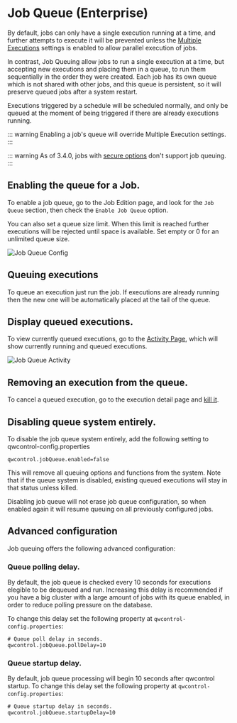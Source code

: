 # Job Queue (Enterprise)

By default, jobs can only have a single execution running at a time, and further attempts
to execute it will be prevented unless the [Multiple Executions](/manual/creating-jobs.md#multiple-executions)
settings is enabled to allow parallel execution of jobs.

In contrast, Job Queuing allow jobs to run a single execution at a time, but accepting new executions and placing
them in a queue, to run them sequentially in the order they were created. Each job has its own queue which is not shared with other jobs,
and this queue is persistent, so it will preserve queued jobs after a system restart.

Executions triggered by a schedule will be scheduled normally, and only be queued at the moment of being triggered
if there are already executions running.


::: warning
Enabling a job's queue will override Multiple Execution settings.
:::

::: warning
As of 3.4.0, jobs with [secure options](/manual/job-options.md#secure-options) don't support job queuing.
:::


## Enabling the queue for a Job.

To enable a job queue, go to the Job Edition page, and look for the `Job Queue` section, then
check the `Enable Job Queue` option.

You can also set a queue size limit. When this limit is reached further executions will be rejected until space is
available. Set empty or 0 for an unlimited queue size.

![Job Queue Config](~@assets/img/jobqueue-config.png)

## Queuing executions

To queue an execution just run the job. If executions are already running then the new one
will be automatically placed at the tail of the queue.

## Display queued executions.

To view currently queued executions, go to the [Activity Page](/manual/08-activity.md), which will show currently
running and queued executions.

![Job Queue Activity](~@assets/img/jobqueue-activity.png)

## Removing an execution from the queue.

To cancel a queued execution, go to the execution detail page and [kill it](/manual/04-jobs.md#killing-jobs). 

## Disabling queue system entirely.

To disable the job queue system entirely, add the following setting to qwcontrol-config.properties

  ```properties
  qwcontrol.jobQueue.enabled=false
  ```

This will remove all queuing options and functions from the system. 
Note that if the queue system is disabled, existing queued executions will stay in that status
unless killed.

Disabling job queue will not erase job queue configuration, so when enabled again it will resume queuing on
all previously configured jobs.

## Advanced configuration

Job queuing offers the following advanced configuration:

### Queue polling delay.

By default, the job queue is checked every 10 seconds for executions elegible to be dequeued and run.
Increasing this delay is recommended if you have a big cluster with a large amount of jobs with its queue enabled, 
in order to reduce polling pressure on the database.

To change this delay set the following property at `qwcontrol-config.properties`:

  ```properties
  # Queue poll delay in seconds.
  qwcontrol.jobQueue.pollDelay=10
  ```

### Queue startup delay.

By default, job queue processing will begin 10 seconds after qwcontrol startup. To change this delay
set the following property at `qwcontrol-config.properties`:

  ```properties
  # Queue startup delay in seconds.
  qwcontrol.jobQueue.startupDelay=10
  ```

